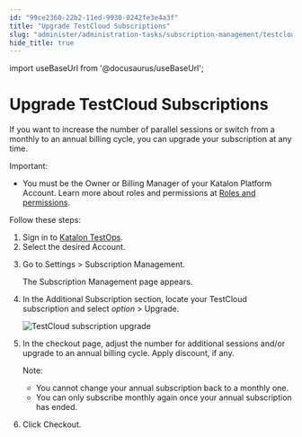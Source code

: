 ```yaml
---
id: "99ce2360-22b2-11ed-9930-0242fe3e4a3f"
title: "Upgrade TestCloud Subscriptions"
slug: "administer/administration-tasks/subscription-management/testcloud-subscription/upgrade-testcloud-subscriptions"
hide_title: true
---
```

import useBaseUrl from '@docusaurus/useBaseUrl';


# <a id="id" class="anchor_top_offset"/><a id="ariaid-title1" class="anchor_top_offset"/>Upgrade TestCloud Subscriptions

<p xmlns="http://www.w3.org/1999/xhtml" className="p">If you want to increase the number of parallel sessions or   switch from a monthly to an annual billing cycle, you can upgrade   your subscription at any time.</p> 
<div xmlns="http://www.w3.org/1999/xhtml" className="note important note_important"><span className="note__title">Important:</span> 
  <ul className="ul"><li className="li"><p className="p">You must be the Owner or Billing Manager of your
        Katalon Platform Account. Learn more about roles and permissions at <a className="xref" href="/administer/administration-roles/administrative-roles-and-permissions">Roles
          and permissions</a>.</p></li></ul>
</div>
<p xmlns="http://www.w3.org/1999/xhtml" className="p">Follow these steps:</p> 
<ol xmlns="http://www.w3.org/1999/xhtml" className="ol"><li className="li">Sign in to <a className="xref j-external-link" href="https://testops.katalon.io/" target="_blank">Katalon       TestOps</a>.</li><li className="li">Select the desired Account.</li><li className="li">     <p className="p">Go to <span className="ph uicontrol">Settings</span> &gt; <span className="ph uicontrol">Subscription         Management</span>.</p>     <p className="p">The Subscription Management page appears.</p>   </li><li className="li">     <p className="p">In the <span className="ph uicontrol">Additional Subscription</span> section, locate your <span className="ph">TestCloud</span> subscription and select <em className="ph i">option</em> &gt; <span className="ph uicontrol">Upgrade</span>.</p>     <p className="p">       <img className="image" width={700} src={useBaseUrl("/4dd80620-37d8-11ed-9930-0242fe3e4a3f.png")} alt="TestCloud subscription upgrade" /></p>   </li><li className="li">     <p className="p">In the checkout page, adjust the number for additional sessions and/or upgrade to an annual billing cycle.  Apply discount, if any.</p>     <div className="note note note_note"><span className="note__title">Note:</span>        <ul className="ul"><li className="li">You cannot change your annual subscription back to a monthly           one.</li><li className="li">You can only subscribe monthly again once your annual           subscription has ended.</li></ul>     </div>   </li><li className="li">     <p className="p">Click <span className="ph uicontrol">Checkout</span>.</p>   </li></ol> 
